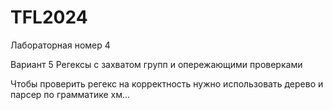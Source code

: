 # TFL2024

Лабораторная номер 4 

Вариант 5 Регексы с захватом групп и опережающими проверками

Чтобы проверить регекс на корректность нужно использовать дерево и парсер по грамматике хм... 

